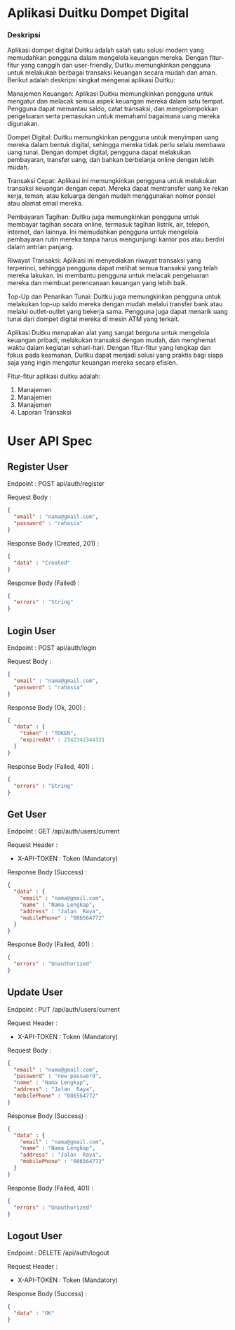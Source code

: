 # Aplikasi Duitku Dompet Digital

### Deskripsi
Aplikasi dompet digital Duitku adalah salah satu solusi modern yang memudahkan pengguna dalam mengelola keuangan mereka. Dengan fitur-fitur yang canggih dan user-friendly, Duitku memungkinkan pengguna untuk melakukan berbagai transaksi keuangan secara mudah dan aman. Berikut adalah deskripsi singkat mengenai aplikasi Duitku:

Manajemen Keuangan: Aplikasi Duitku memungkinkan pengguna untuk mengatur dan melacak semua aspek keuangan mereka dalam satu tempat. Pengguna dapat memantau saldo, catat transaksi, dan mengelompokkan pengeluaran serta pemasukan untuk memahami bagaimana uang mereka digunakan.

Dompet Digital: Duitku memungkinkan pengguna untuk menyimpan uang mereka dalam bentuk digital, sehingga mereka tidak perlu selalu membawa uang tunai. Dengan dompet digital, pengguna dapat melakukan pembayaran, transfer uang, dan bahkan berbelanja online dengan lebih mudah.

Transaksi Cepat: Aplikasi ini memungkinkan pengguna untuk melakukan transaksi keuangan dengan cepat. Mereka dapat mentransfer uang ke rekan kerja, teman, atau keluarga dengan mudah menggunakan nomor ponsel atau alamat email mereka.

Pembayaran Tagihan: Duitku juga memungkinkan pengguna untuk membayar tagihan secara online, termasuk tagihan listrik, air, telepon, internet, dan lainnya. Ini memudahkan pengguna untuk mengelola pembayaran rutin mereka tanpa harus mengunjungi kantor pos atau berdiri dalam antrian panjang.

Riwayat Transaksi: Aplikasi ini menyediakan riwayat transaksi yang terperinci, sehingga pengguna dapat melihat semua transaksi yang telah mereka lakukan. Ini membantu pengguna untuk melacak pengeluaran mereka dan membuat perencanaan keuangan yang lebih baik.

Top-Up dan Penarikan Tunai: Duitku juga memungkinkan pengguna untuk melakukan top-up saldo mereka dengan mudah melalui transfer bank atau melalui outlet-outlet yang bekerja sama. Pengguna juga dapat menarik uang tunai dari dompet digital mereka di mesin ATM yang terkait.

Aplikasi Duitku merupakan alat yang sangat berguna untuk mengelola keuangan pribadi, melakukan transaksi dengan mudah, dan menghemat waktu dalam kegiatan sehari-hari. Dengan fitur-fitur yang lengkap dan fokus pada keamanan, Duitku dapat menjadi solusi yang praktis bagi siapa saja yang ingin mengatur keuangan mereka secara efisien.


Fitur-fitur aplikasi duitku adalah:

1. Manajemen 
2. Manajemen 
3. Manajemen 
4. Laporan Transaksi

# User API Spec

## Register User

Endpoint : POST api/auth/register

Request Body :

````json
{
  "email" : "nama@gmail.com",
  "password" : "rahasia"
}
````

Response Body (Created, 201) :

````json
{
  "data" : "Created"
}
````

Response Body (Failed) :

````json
{
  "errors" : "String"
}
````

## Login User

Endpoint : POST api/auth/login

Request Body :

````json
{
  "email" : "nama@gmail.com",
  "password" : "rahasia"
}

````

Response Body (Ok, 200) :

````json
{
  "data" : {
    "token" : "TOKEN",
    "expiredAt" : 2342342344321 
  }
}
````

Response Body (Failed, 401) :

````json
{
  "errors" : "String"
}
````
## Get User

Endpoint : GET /api/auth/users/current

Request Header :

- X-API-TOKEN : Token (Mandatory)

Response Body (Success) :

````json
{
  "data" : {
    "email" : "nama@gmail.com",
    "name" : "Nama Lengkap",
    "address" : "Jalan  Raya",
    "mobilePhone" : "086564772"
  }
}
````

Response Body (Failed, 401) :

````json
{
  "errors" : "Unauthorized"
}
````

## Update User

Endpoint : PUT /api/auth/users/current

Request Header :

- X-API-TOKEN : Token (Mandatory)

Request Body :

````json
{
  "email" : "nama@gmail.com", 
  "password" : "new password",
  "name" : "Nama Lengkap",
  "address" : "Jalan  Raya",
  "mobilePhone" : "086564772"
}
````

Response Body (Success) :

````json
{
  "data" : {
    "email" : "nama@gmail.com",
    "name" : "Nama Lengkap",
    "address" : "Jalan  Raya",
    "mobilePhone" : "086564772"
  }
}
````

Response Body (Failed, 401) :

````json
{
  "errors" : "Unauthorized"
}
````

## Logout User

Endpoint : DELETE /api/auth/logout

Request Header :

- X-API-TOKEN : Token (Mandatory)

Response Body (Success) :

````json
{
  "data" : "OK"
}
````